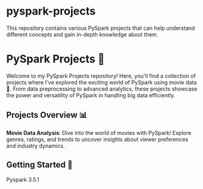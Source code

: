 # pyspark-projects
This repository contains various PySpark projects that can help understand different concepts and gain in-depth knowledge about them.

# PySpark Projects 🚀

Welcome to my PySpark Projects repository! Here, you'll find a collection of projects where I've explored the exciting world of PySpark using movie data 🎥. From data preprocessing to advanced analytics, these projects showcase the power and versatility of PySpark in handling big data efficiently.

## Projects Overview 📊

**Movie Data Analysis**: Dive into the world of movies with PySpark! Explore genres, ratings, and trends to uncover insights about viewer preferences and industry dynamics.


## Getting Started 🚀

Pyspark 3.5.1
